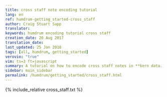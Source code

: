 ```yaml
---
title: cross staff note encoding tutorial
lang: en
ref: humdrum-getting_started-cross_staff
author: Craig Stuart Sapp
translator: 
keywords: humdrum encoding tutorial cross staff
creation_date: 20 Aug 2017
translation_date: 
last_updated: 25 Jan 2018
tags: [all, humdrum, getting_started]
verovio: "true"
vim: ts=3 ft=javascript
summary: A tutorial on how to encode cross staff notes in **kern data.
sidebar: main_sidebar
permalink: /humdrum/getting_started/cross_staff.html
---
```


{% include_relative cross_staff.txt %}

